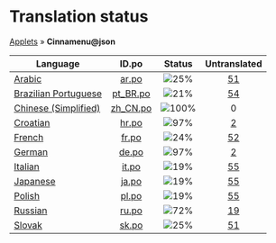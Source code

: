 # Translation status
[Applets](../../README.md) &#187; **Cinnamenu@json**

Language | ID.po | Status | Untranslated
---------|:--:|:------:|:-----------:
[Arabic](../../language-status/ar.md) | [ar.po](po/ar.po) | ![25%](http://progressed.io/bar/25) | [51](untranslated-po/ar.md)
[Brazilian Portuguese](../../language-status/pt_BR.md) | [pt_BR.po](po/pt_BR.po) | ![21%](http://progressed.io/bar/21) | [54](untranslated-po/pt_BR.md)
[Chinese (Simplified)](../../language-status/zh_CN.md) | [zh_CN.po](po/zh_CN.po) | ![100%](http://progressed.io/bar/100) | 0
[Croatian](../../language-status/hr.md) | [hr.po](po/hr.po) | ![97%](http://progressed.io/bar/97) | [2](untranslated-po/hr.md)
[French](../../language-status/fr.md) | [fr.po](po/fr.po) | ![24%](http://progressed.io/bar/24) | [52](untranslated-po/fr.md)
[German](../../language-status/de.md) | [de.po](po/de.po) | ![97%](http://progressed.io/bar/97) | [2](untranslated-po/de.md)
[Italian](../../language-status/it.md) | [it.po](po/it.po) | ![19%](http://progressed.io/bar/19) | [55](untranslated-po/it.md)
[Japanese](../../language-status/ja.md) | [ja.po](po/ja.po) | ![19%](http://progressed.io/bar/19) | [55](untranslated-po/ja.md)
[Polish](../../language-status/pl.md) | [pl.po](po/pl.po) | ![19%](http://progressed.io/bar/19) | [55](untranslated-po/pl.md)
[Russian](../../language-status/ru.md) | [ru.po](po/ru.po) | ![72%](http://progressed.io/bar/72) | [19](untranslated-po/ru.md)
[Slovak](../../language-status/sk.md) | [sk.po](po/sk.po) | ![25%](http://progressed.io/bar/25) | [51](untranslated-po/sk.md)
